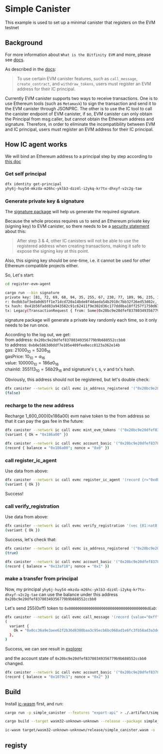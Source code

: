# Simple Canister

This example is used to set up a minimal canister that registers on the EVM testnet

## Background

For more information about `What is the Bitfinity EVM` and more, please see [docs](https://tech-docs-evmc.vercel.app/).

As described in the [docs](https://tech-docs-evmc.vercel.app/ic-agent/overview):
> To use certain EVM canister features, such as `call_message`, `create_contract`, and `withdraw_tokens`, users must register an EVM address for their IC principal. 

Currently EVM canister supports two ways to receive transactions. One is to use Ethereum tools (such as `Metamask`) to sign the transaction and send it to the EVM canister through JSONPRC. The other is to use the IC tool to call the canister endpoint of EVM canister, if so, EVM canister can only obtain the Principal from msg.caller, but cannot obtain the Ethereum address and signature.
Therefore, in order to eliminate the incompatibility between EVM and IC principal, users must register an EVM address for their IC principal.

## How IC agent works
We will bind an Ethereum address to a principal step by step according to [this doc](https://tech-docs-evmc.vercel.app/ic-agent/overview)

### Get self principal
```sh
dfx identity get-principal
yhy6j-huy54-mkzda-m26hc-yklb3-dzz4l-i2ykq-kr7tx-dhxyf-v2c2g-tae
```
### Generate private key & signature
The [signature package](../signature/src/main.rs) will help us generate the required signature.

Because the whole process requires us to send an Ethereum private key (signing key) to EVM canister, so there needs to be a [security statement](https://tech-docs-evmc.vercel.app/ic-agent/overview#verify-registration) about this:
> After step 3 & 4, other IC canisters will not be able to use the registered address when creating transactions, making it safe to expose the signing key at this point.

Also, this signing key should be one-time, i.e. it cannot be used for other Ethereum compatible projects either.

So, Let's start:
```sh
cd register-evm-agent

cargo run --bin signature
private key: [81, 72, 69, 68, 94, 35, 255, 67, 238, 77, 189, 96, 235, 181, 172, 162, 60, 166, 12, 240, 207, 30, 28, 188, 136, 11, 249, 108, 197, 123, 241, 190]
r: 0xdbb3af3eda0d65ff1e71dcd720a14bde8f4daeda54b2910c7bb32f26ed53d02c, s: 0x1cd0c88b0feb607772c9d59fe716fbb29d920238baeda4786e0191fc44e0c57a, v: 0xad676
tx hash: 0x41b56fadd83a943582c91c62411f9e302d36c177dd8ba18ff257f1750d678a93
tx: Legacy(TransactionRequest { from: Some(0x20bc9e20dfef83780349356779b9b688552ccbb0), to: Some(Address(0xb0e5863d0ddf7e105e409fee0ecc0123a362e14b)), gas: Some(21000), gas_price: Some(10), value: Some(100000), data: None, nonce: Some(0), chain_id: Some(355113) })
```
signature package will generate a private key randomly each time, so it only needs to be run once.

According to the log out, we get:   
from address: `0x20bc9e20dfef83780349356779b9b688552ccbb0`   
to address: `0xb0e5863d0ddf7e105e409fee0ecc0123a362e14b`   
gas: $21000_{10} = 5208_{16}$   
gasPrice: $10_{10} = a_{16}$   
value: $100000_{10} = 186a0_{16}$   
chainId: $355113_{10} = 56b29_{16}$
and signature's r, s, v and tx's hash.

Obviously, this address should not be registered, but let's double check: 
```sh
dfx canister --network ic call evmc is_address_registered '("0x20bc9e20dfef83780349356779b9b688552ccbb0")' --query
(false)
```

### recharge to the new address

Recharge 1_600_000(0x186a00) evm naive token to the from address so that it can pay the gas fee in the future:
```sh
dfx canister --network ic call evmc mint_evm_tokens '("0x20bc9e20dfef83780349356779b9b688552ccbb0", "0x186a00")'
(variant { Ok = "0x186a00" })

dfx canister --network ic call evmc account_basic '("0x20bc9e20dfef83780349356779b9b688552ccbb0")' --query
(record { balance = "0x186a00"; nonce = "0x0" })
```

### call register_ic_agent

Use data from above:
```sh
dfx canister --network ic call evmc register_ic_agent '(record {r="0xdbb3af3eda0d65ff1e71dcd720a14bde8f4daeda54b2910c7bb32f26ed53d02c";s="0x1cd0c88b0feb607772c9d59fe716fbb29d920238baeda4786e0191fc44e0c57a";v="0xad676";to=opt "0xb0e5863d0ddf7e105e409fee0ecc0123a362e14b";gas="0x5208";maxFeePerGas=null;gasPrice=opt "0xa";value="0x186a0";blockNumber=null;from="0x20bc9e20dfef83780349356779b9b688552ccbb0";hash="0x41b56fadd83a943582c91c62411f9e302d36c177dd8ba18ff257f1750d678a93";blockHash=null;"type"=null;accessList=null;transactionIndex=null;nonce="0x0";maxPriorityFeePerGas=null;input="";chainId=opt "0x56b29"})'
(variant { Ok })
```
Success!

### call verify_registration

Use data from above:
```sh
dfx canister --network ic call evmc verify_registration '(vec {81:nat8;72:nat8;69:nat8;68:nat8;94:nat8;35:nat8;255:nat8;67:nat8;238:nat8;77:nat8;189:nat8;96:nat8;235:nat8;181:nat8;172:nat8;162:nat8;60:nat8;166:nat8;12:nat8;240:nat8;207:nat8;30:nat8;28:nat8;188:nat8;136:nat8;11:nat8;249:nat8;108:nat8;197:nat8;123:nat8;241:nat8;190:nat8})'
(variant { Ok })
```
Success, let's check that:
```sh
dfx canister --network ic call evmc is_address_registered '("0x20bc9e20dfef83780349356779b9b688552ccbb0")' --query
(true)

dfx canister --network ic call evmc account_basic '("0x20bc9e20dfef83780349356779b9b688552ccbb0")' --query
(record { balance = "0x13af10"; nonce = "0x1" })
```

### make a transfer from principal

Now, my principal `yhy6j-huy54-mkzda-m26hc-yklb3-dzz4l-i2ykq-kr7tx-dhxyf-v2c2g-tae` can use the balance under this address `0x20bc9e20dfef83780349356779b9b688552ccbb0`

Let's send 255(0xff) token to `0x000000000000000000000000000000000000dEaD`:
```sh
dfx canister --network ic call evmc call_message '(record {value="0xff";from="0x20bc9e20dfef83780349356779b9b688552ccbb0";nonce="0x1";gas_limit=21000:nat64;gas_price=null;}, "0x000000000000000000000000000000000000dEaD", "")'
(
  variant {
    Ok = "0x0cc36a9e3aee62f2b36d8380baa3c95ecb6bc068ad1e6fc3fb58ad3a3dda58d4"
  },
)
```
Success, we can see result in [explorer](https://explorer.bitfinity.network/tx/0x0cc36a9e3aee62f2b36d8380baa3c95ecb6bc068ad1e6fc3fb58ad3a3dda58d4)

and the account state of `0x20bc9e20dfef83780349356779b9b688552ccbb0` changed.
```sh
dfx canister --network ic call evmc account_basic '("0x20bc9e20dfef83780349356779b9b688552ccbb0")' --query
(record { balance = "0x1079c1"; nonce = "0x2" })
```

## Build

Install [ic-wasm](https://github.com/dfinity/ic-wasm) first, and run:
```sh
cargo run -p simple_canister --features "export-api" > ./.artifact/simple_canister.did

cargo build --target wasm32-unknown-unknown --release --package simple_canister --features "export-api"

ic-wasm target/wasm32-unknown-unknown/release/simple_canister.wasm -o ./.artifact/simple_canister.wasm shrink

```

## registy